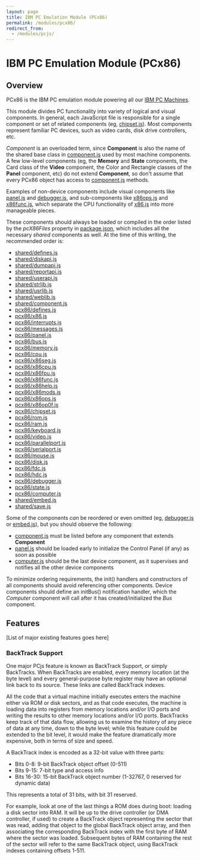 ```yaml
---
layout: page
title: IBM PC Emulation Module (PCx86)
permalink: /modules/pcx86/
redirect_from:
  - /modules/pcjs/
---
```


IBM PC Emulation Module (PCx86)
===

Overview
---
PCx86 is the IBM PC emulation module powering all our [IBM PC Machines](/devices/pcx86/machine/).

This module divides PC functionality into variety of logical and visual components.
In general, each JavaScript file is responsible for a single component or set of related components (eg,
[chipset.js](lib/chipset.js)).  Most components represent familiar PC devices, such as video cards, disk drive
controllers, etc.

*Component* is an overloaded term, since **Component** is also the name of the shared base class in
[component.js](../shared/lib/component.js) used by most machine components.  A few low-level components
(eg, the **Memory** and **State** components, the Card class of the **Video** component, the Color and Rectangle
classes of the **Panel** component, etc) do not extend **Component**, so don't assume that every PCx86 object has
access to [component.js](../shared/lib/component.js) methods.

Examples of non-device components include visual components like [panel.js](lib/panel.js) and
[debugger.js](lib/debugger.js), and sub-components like [x86ops.js](lib/x86ops.js) and [x86func.js](lib/x86func.js),
which separate the CPU functionality of [x86.js](lib/x86.js) into more manageable pieces.

These components should always be loaded or compiled in the order listed by the *pcX86Files* property in
[package.json](../../package.json), which includes all the necessary *shared* components as well.
At the time of this writing, the recommended order is:

* [shared/defines.js](../shared/lib/defines.js)
* [shared/diskapi.js](../shared/lib/diskapi.js)
* [shared/dumpapi.js](../shared/lib/dumpapi.js)
* [shared/reportapi.js](../shared/lib/reportapi.js)
* [shared/userapi.js](../shared/lib/userapi.js)
* [shared/strlib.js](../shared/lib/strlib.js)
* [shared/usrlib.js](../shared/lib/usrlib.js)
* [shared/weblib.js](../shared/lib/weblib.js)
* [shared/component.js](../shared/lib/component.js)
* [pcx86/defines.js](lib/defines.js)
* [pcx86/x86.js](lib/x86.js)
* [pcx86/interrupts.js](lib/interrupts.js)
* [pcx86/messages.js](lib/messages.js)
* [pcx86/panel.js](lib/panel.js)
* [pcx86/bus.js](lib/bus.js)
* [pcx86/memory.js](lib/memory.js)
* [pcx86/cpu.js](lib/cpu.js)
* [pcx86/x86seg.js](lib/x86seg.js)
* [pcx86/x86cpu.js](lib/x86cpu.js)
* [pcx86/x86fpu.js](lib/x86fpu.js)
* [pcx86/x86func.js](lib/x86func.js)
* [pcx86/x86help.js](lib/x86help.js)
* [pcx86/x86mods.js](lib/x86mods.js)
* [pcx86/x86ops.js](lib/x86ops.js)
* [pcx86/x86op0f.js](lib/x86op0f.js)
* [pcx86/chipset.js](lib/chipset.js)
* [pcx86/rom.js](lib/rom.js)
* [pcx86/ram.js](lib/ram.js)
* [pcx86/keyboard.js](lib/keyboard.js)
* [pcx86/video.js](lib/video.js)
* [pcx86/parallelport.js](lib/parallelport.js)
* [pcx86/serialport.js](lib/serialport.js)
* [pcx86/mouse.js](lib/mouse.js)
* [pcx86/disk.js](lib/disk.js)
* [pcx86/fdc.js](lib/fdc.js)
* [pcx86/hdc.js](lib/hdc.js)
* [pcx86/debugger.js](lib/debugger.js)
* [pcx86/state.js](lib/state.js)
* [pcx86/computer.js](lib/computer.js)
* [shared/embed.js](../shared/lib/embed.js)
* [shared/save.js](../shared/lib/save.js)

Some of the components *can* be reordered or even omitted (eg, [debugger.js](lib/debugger.js) or
[embed.js](../shared/lib/embed.js)), but you should observe the following:

* [component.js](../shared/lib/component.js) must be listed before any component that extends **Component**
* [panel.js](lib/panel.js) should be loaded early to initialize the Control Panel (if any) as soon as possible
* [computer.js](lib/computer.js) should be the last device component, as it supervises and notifies all the other device components

To minimize ordering requirements, the init() handlers and constructors of all components should avoid
referencing other components.  Device components should define an initBus() notification handler, which the
*Computer* component will call after it has created/initialized the *Bus* component.

Features
---

[List of major existing features goes here]

### BackTrack Support

One major PCjs feature is known as BackTrack Support, or simply BackTracks.  When BackTracks are enabled, every
memory location (at the byte level) and every general-purpose byte register may have an optional link back to its
source.  These links are called BackTrack indexes.

All the code that a virtual machine initially executes enters the machine either via ROM or disk sectors, and as that
code executes, the machine is loading data into registers from memory locations and/or I/O ports and writing the results
to other memory locations and/or I/O ports.  BackTracks keep track of that data flow, allowing us to examine the history
of any piece of data at any time, down to the byte level; while this feature could be extended to the bit level, it
would make the feature dramatically more expensive, both in terms of size and speed.

A BackTrack index is encoded as a 32-bit value with three parts:

- Bits 0-8: 9-bit BackTrack object offset (0-511)
- Bits 9-15: 7-bit type and access info
- Bits 16-30: 15-bit BackTrack object number (1-32767, 0 reserved for dynamic data)

This represents a total of 31 bits, with bit 31 reserved.

For example, look at one of the last things a ROM does during boot: loading a disk sector into RAM.  It will be up to
the drive controller (or DMA controller, if used) to create a BackTrack object representing the sector that was read,
adding that object to the global BackTrack object array, and then associating the corresponding BackTrack index with
the first byte of RAM where the sector was loaded.  Subsequent bytes of RAM containing the rest of the sector will refer
to the same BackTrack object, using BackTrack indexes containing offsets 1-511.
